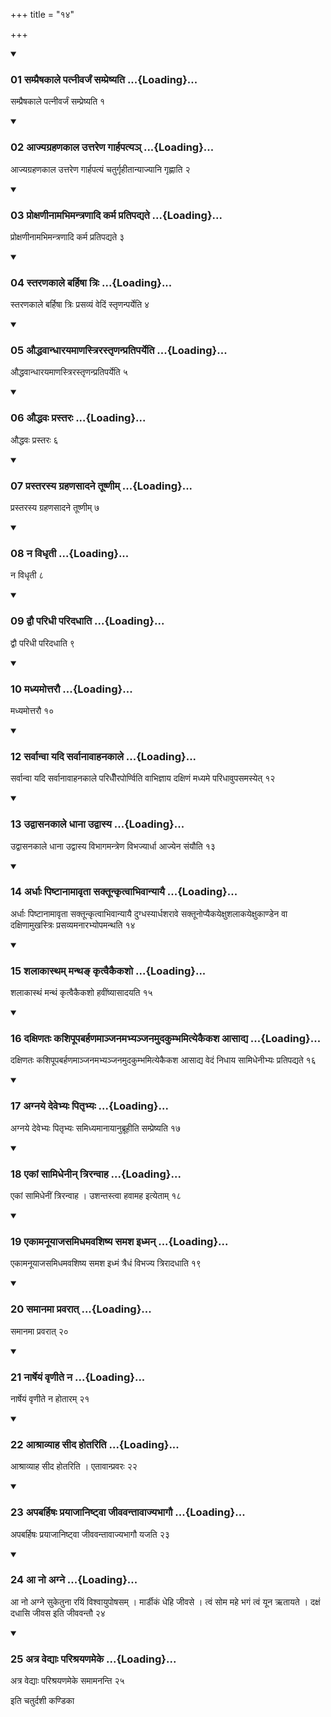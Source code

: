 +++
title = "१४"

+++

<div class="js_include" includetitle="true" newlevelforh1="3" unfilled="" url="/vedAH_yajuH/taittirIyam/sUtram/ApastambaH/shrautam/vishvAsa-prastutiH/08/14/01_sampraiShakAle_patnIvarjaM_sampreShyati.md">
<details open><summary><h3>01 सम्प्रैषकाले पत्नीवर्जं सम्प्रेष्यति ...{Loading}...</h3></summary>

सम्प्रैषकाले पत्नीवर्जं सम्प्रेष्यति १
</details>
</div>


<div class="js_include" includetitle="true" newlevelforh1="3" unfilled="" url="/vedAH_yajuH/taittirIyam/sUtram/ApastambaH/shrautam/vishvAsa-prastutiH/08/14/02_AjyagrahaNakAla_uttareNa_gArhapatya~n.md">
<details open><summary><h3>02 आज्यग्रहणकाल उत्तरेण गार्हपत्यञ् ...{Loading}...</h3></summary>

आज्यग्रहणकाल उत्तरेण गार्हपत्यं चतुर्गृहीतान्याज्यानि गृह्णाति २
</details>
</div>


<div class="js_include" includetitle="true" newlevelforh1="3" unfilled="" url="/vedAH_yajuH/taittirIyam/sUtram/ApastambaH/shrautam/vishvAsa-prastutiH/08/14/03_proxaNInAmabhimantraNAdi_karma_pratipadyate.md">
<details open><summary><h3>03 प्रोक्षणीनामभिमन्त्रणादि कर्म प्रतिपद्यते ...{Loading}...</h3></summary>

प्रोक्षणीनामभिमन्त्रणादि कर्म प्रतिपद्यते ३
</details>
</div>


<div class="js_include" includetitle="true" newlevelforh1="3" unfilled="" url="/vedAH_yajuH/taittirIyam/sUtram/ApastambaH/shrautam/vishvAsa-prastutiH/08/14/04_staraNakAle_barhiShA_triH.md">
<details open><summary><h3>04 स्तरणकाले बर्हिषा त्रिः ...{Loading}...</h3></summary>

स्तरणकाले बर्हिषा त्रिः प्रसव्यं वेदिं स्तृणन्पर्येति ४
</details>
</div>


<div class="js_include" includetitle="true" newlevelforh1="3" unfilled="" url="/vedAH_yajuH/taittirIyam/sUtram/ApastambaH/shrautam/vishvAsa-prastutiH/08/14/05_auddhavAndhArayamANastrirastRNanpratiparyeti.md">
<details open><summary><h3>05 औद्धवान्धारयमाणस्त्रिरस्तृणन्प्रतिपर्येति ...{Loading}...</h3></summary>

औद्धवान्धारयमाणस्त्रिरस्तृणन्प्रतिपर्येति ५
</details>
</div>


<div class="js_include" includetitle="true" newlevelforh1="3" unfilled="" url="/vedAH_yajuH/taittirIyam/sUtram/ApastambaH/shrautam/vishvAsa-prastutiH/08/14/06_auddhavaH_prastaraH.md">
<details open><summary><h3>06 औद्धवः प्रस्तरः ...{Loading}...</h3></summary>

औद्धवः प्रस्तरः ६
</details>
</div>


<div class="js_include" includetitle="true" newlevelforh1="3" unfilled="" url="/vedAH_yajuH/taittirIyam/sUtram/ApastambaH/shrautam/vishvAsa-prastutiH/08/14/07_prastarasya_grahaNasAdane_tUShNIm.md">
<details open><summary><h3>07 प्रस्तरस्य ग्रहणसादने तूष्णीम् ...{Loading}...</h3></summary>

प्रस्तरस्य ग्रहणसादने तूष्णीम् ७
</details>
</div>


<div class="js_include" includetitle="true" newlevelforh1="3" unfilled="" url="/vedAH_yajuH/taittirIyam/sUtram/ApastambaH/shrautam/vishvAsa-prastutiH/08/14/08_na_vidhRtI.md">
<details open><summary><h3>08 न विधृती ...{Loading}...</h3></summary>

न विधृती ८
</details>
</div>


<div class="js_include" includetitle="true" newlevelforh1="3" unfilled="" url="/vedAH_yajuH/taittirIyam/sUtram/ApastambaH/shrautam/vishvAsa-prastutiH/08/14/09_dvau_paridhI_paridadhAti.md">
<details open><summary><h3>09 द्वौ परिधी परिदधाति ...{Loading}...</h3></summary>

द्वौ परिधी परिदधाति ९
</details>
</div>


<div class="js_include" includetitle="true" newlevelforh1="3" unfilled="" url="/vedAH_yajuH/taittirIyam/sUtram/ApastambaH/shrautam/vishvAsa-prastutiH/08/14/10_madhyamottarau.md">
<details open><summary><h3>10 मध्यमोत्तरौ ...{Loading}...</h3></summary>

मध्यमोत्तरौ १०
</details>
</div>


<div class="js_include" includetitle="true" newlevelforh1="3" unfilled="" url="/vedAH_yajuH/taittirIyam/sUtram/ApastambaH/shrautam/vishvAsa-prastutiH/08/14/12_sarvAnvA_yadi_sarvAnAvAhanakAle.md">
<details open><summary><h3>12 सर्वान्वा यदि सर्वानावाहनकाले ...{Loading}...</h3></summary>

सर्वान्वा यदि सर्वानावाहनकाले परिधीँरपोर्ण्विति वाभिज्ञाय दक्षिणं मध्यमे परिधावुपसमस्येत् १२
</details>
</div>


<div class="js_include" includetitle="true" newlevelforh1="3" unfilled="" url="/vedAH_yajuH/taittirIyam/sUtram/ApastambaH/shrautam/vishvAsa-prastutiH/08/14/13_udvAsanakAle_dhAnA_udvAsya.md">
<details open><summary><h3>13 उद्वासनकाले धाना उद्वास्य ...{Loading}...</h3></summary>

उद्वासनकाले धाना उद्वास्य विभागमन्त्रेण विभज्यार्धा आज्येन संयौति १३
</details>
</div>


<div class="js_include" includetitle="true" newlevelforh1="3" unfilled="" url="/vedAH_yajuH/taittirIyam/sUtram/ApastambaH/shrautam/vishvAsa-prastutiH/08/14/14_ardhAH_piShTAnAmAvRtA_saktUnkRtvAbhivAnyAyai.md">
<details open><summary><h3>14 अर्धाः पिष्टानामावृता सक्तून्कृत्वाभिवान्यायै ...{Loading}...</h3></summary>

अर्धाः पिष्टानामावृता सक्तून्कृत्वाभिवान्यायै दुग्धस्यार्धशरावे सक्तूनोप्यैकयेक्षुशलाकयेक्षुकाण्डेन वा दक्षिणामुखस्त्रिः प्रसव्यमनारभ्योपमन्थति १४
</details>
</div>


<div class="js_include" includetitle="true" newlevelforh1="3" unfilled="" url="/vedAH_yajuH/taittirIyam/sUtram/ApastambaH/shrautam/vishvAsa-prastutiH/08/14/15_shalAkAstham_mantha~N_kRtvaikaikasho.md">
<details open><summary><h3>15 शलाकास्थम् मन्थङ् कृत्वैकैकशो ...{Loading}...</h3></summary>

शलाकास्थं मन्थं कृत्वैकैकशो हवींष्यासादयति १५
</details>
</div>


<div class="js_include" includetitle="true" newlevelforh1="3" unfilled="" url="/vedAH_yajuH/taittirIyam/sUtram/ApastambaH/shrautam/vishvAsa-prastutiH/08/14/16_daxiNataH_kashipUpabarhaNamAnjanamabhyanjanamudakumbhamityekaikasha_AsAdya.md">
<details open><summary><h3>16 दक्षिणतः कशिपूपबर्हणमाञ्जनमभ्यञ्जनमुदकुम्भमित्येकैकश आसाद्य ...{Loading}...</h3></summary>

दक्षिणतः कशिपूपबर्हणमाञ्जनमभ्यञ्जनमुदकुम्भमित्येकैकश आसाद्य वेदं निधाय सामिधेनीभ्यः प्रतिपद्यते १६
</details>
</div>


<div class="js_include" includetitle="true" newlevelforh1="3" unfilled="" url="/vedAH_yajuH/taittirIyam/sUtram/ApastambaH/shrautam/vishvAsa-prastutiH/08/14/17_agnaye_devebhyaH_pitRbhyaH.md">
<details open><summary><h3>17 अग्नये देवेभ्यः पितृभ्यः ...{Loading}...</h3></summary>

अग्नये देवेभ्यः पितृभ्यः समिध्यमानायानुब्रूहीति सम्प्रेष्यति १७
</details>
</div>


<div class="js_include" includetitle="true" newlevelforh1="3" unfilled="" url="/vedAH_yajuH/taittirIyam/sUtram/ApastambaH/shrautam/vishvAsa-prastutiH/08/14/18_ekAM_sAmidhenIn_triranvAha.md">
<details open><summary><h3>18 एकां सामिधेनीन् त्रिरन्वाह ...{Loading}...</h3></summary>

एकां सामिधेनीं त्रिरन्वाह । उशन्तस्त्वा हवामह इत्येताम् १८
</details>
</div>


<div class="js_include" includetitle="true" newlevelforh1="3" unfilled="" url="/vedAH_yajuH/taittirIyam/sUtram/ApastambaH/shrautam/vishvAsa-prastutiH/08/14/19_ekAmanUyAjasamidhamavashiShya_samasha_idhman.md">
<details open><summary><h3>19 एकामनूयाजसमिधमवशिष्य समश इध्मन् ...{Loading}...</h3></summary>

एकामनूयाजसमिधमवशिष्य समश इध्मं त्रैधं विभज्य त्रिरादधाति १९
</details>
</div>


<div class="js_include" includetitle="true" newlevelforh1="3" unfilled="" url="/vedAH_yajuH/taittirIyam/sUtram/ApastambaH/shrautam/vishvAsa-prastutiH/08/14/20_samAnamA_pravarAt.md">
<details open><summary><h3>20 समानमा प्रवरात् ...{Loading}...</h3></summary>

समानमा प्रवरात् २०
</details>
</div>


<div class="js_include" includetitle="true" newlevelforh1="3" unfilled="" url="/vedAH_yajuH/taittirIyam/sUtram/ApastambaH/shrautam/vishvAsa-prastutiH/08/14/21_nArSheyaM_vRNIte_na.md">
<details open><summary><h3>21 नार्षेयं वृणीते न ...{Loading}...</h3></summary>

नार्षेयं वृणीते न होतारम् २१
</details>
</div>


<div class="js_include" includetitle="true" newlevelforh1="3" unfilled="" url="/vedAH_yajuH/taittirIyam/sUtram/ApastambaH/shrautam/vishvAsa-prastutiH/08/14/22_AshrAvyAha_sIda_hotariti.md">
<details open><summary><h3>22 आश्राव्याह सीद होतरिति ...{Loading}...</h3></summary>

आश्राव्याह सीद होतरिति । एतावान्प्रवरः २२
</details>
</div>


<div class="js_include" includetitle="true" newlevelforh1="3" unfilled="" url="/vedAH_yajuH/taittirIyam/sUtram/ApastambaH/shrautam/vishvAsa-prastutiH/08/14/23_apabarhiShaH_prayAjAniShTvA_jIvavantAvAjyabhAgau.md">
<details open><summary><h3>23 अपबर्हिषः प्रयाजानिष्ट्वा जीववन्तावाज्यभागौ ...{Loading}...</h3></summary>

अपबर्हिषः प्रयाजानिष्ट्वा जीववन्तावाज्यभागौ यजति २३
</details>
</div>


<div class="js_include" includetitle="true" newlevelforh1="3" unfilled="" url="/vedAH_yajuH/taittirIyam/sUtram/ApastambaH/shrautam/vishvAsa-prastutiH/08/14/24_A_no_agne.md">
<details open><summary><h3>24 आ नो अग्ने ...{Loading}...</h3></summary>

आ नो अग्ने सुकेतुना रयिं विश्वायुपोषसम् । मार्डीकं धेहि जीवसे । त्वं सोम महे भगं त्वं यून ऋतायते । दक्षं दधासि जीवस इति जीववन्तौ २४
</details>
</div>


<div class="js_include" includetitle="true" newlevelforh1="3" unfilled="" url="/vedAH_yajuH/taittirIyam/sUtram/ApastambaH/shrautam/vishvAsa-prastutiH/08/14/25_atra_vedyAH_parishrayaNameke.md">
<details open><summary><h3>25 अत्र वेद्याः परिश्रयणमेके ...{Loading}...</h3></summary>

अत्र वेद्याः परिश्रयणमेके समामनन्ति २५
</details>
</div>



  
इति चतुर्दशी कण्डिका 
